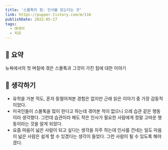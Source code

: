 ```yaml
---
title: '스몰톡의 힘: 인사를 믿는다는 것'
link: https://pupper.tistory.com/m/116
publishDate: 2022-05-17
tags:
  - 에세이
  - 치유
---
```


## 📝 요약

뉴욕에서의 첫 며칠에 겪은 스몰톡과 그것이 가진 힘에 대한 이야기

## 🤔 생각하기

- 유학을 가본 적도, 혼자 동떨어져본 경험은 없지만 근래 읽은 이야기 중 가장 감동적이었다.
- 미국인들이 스몰톡을 많이 한다고 하는데 겪어본 적이 없으니 으레 습관 같은 행동이라 생각했다. 그런데 습관이라 해도 작은 인사가 필요한 사람에게 정말 고마운 행동이라는 것을 알게 되었다.
- 요즘 마음이 넓은 사람이 되고 싶다는 생각을 자주 하는데 인사를 건네는 일도 마음이 넓은 사람은 쉽게 할 수 있겠다는 생각이 들었다. 그런 사람이 될 수 있도록 해야겠다.

